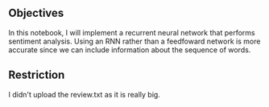 ## Objectives
In this notebook, I will implement a recurrent neural network that performs sentiment analysis. 
Using an RNN rather than a feedfoward network is more accurate since we can include information about the sequence of words. 

## Restriction
I didn't upload the review.txt as it is really big.
